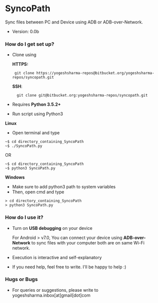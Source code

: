 # SyncoPath #

Sync files between PC and Device using ADB or ADB-over-Network.

* Version: 0.0b

### How do I get set up? ###

* Clone using 

    **HTTPS:** 
     ```       
      git clone https://yogeshsharma-repos@bitbucket.org/yogeshsharma-repos/syncopath.git
     ```
    **SSH**:
    
    ```       
      git clone git@bitbucket.org:yogeshsharma-repos/syncopath.git
    ```   

* Requires **Python 3.5.2+**

* Run script using Python3

 **Linux**

*    Open terminal and type

```
~$ cd directory_containing_SyncoPath
~$ ./SyncoPath.py
```
   OR
```
~$ cd directory_containing_SyncoPath
~$ python3 SyncoPath.py
```



 **Windows**

*   Make sure to add python3 path to system variables
*   Then, open cmd and type
```
> cd directory_containing_SyncoPath
> python3 SyncoPath.py
```

### How do I use it? ###

* Turn on **USB debugging** on your device

    For Android > v7.0, You can connect your device using **ADB-over-Network** to sync files with your computer both are on same Wi-Fi network.

* Execution is interactive and self-explanatory

* If you need help, feel free to write. I'll be happy to help :)

### Hugs or Bugs ###

* For queries or suggestions, please write to yogeshsharma.inbox[at]gmail[dot]com